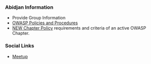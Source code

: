 ### Abidjan Information
* Provide Group Information
* [OWASP Policies and Procedures](https://owasp.org/www-policy/)
* [NEW Chapter Policy](https://owasp.org/www-policy/operational/chapters) requirements and criteria of an active OWASP Chapter.
### Social Links
* [Meetup](https://www.meetup.com/abidjan-owasp-meetup-group/)


